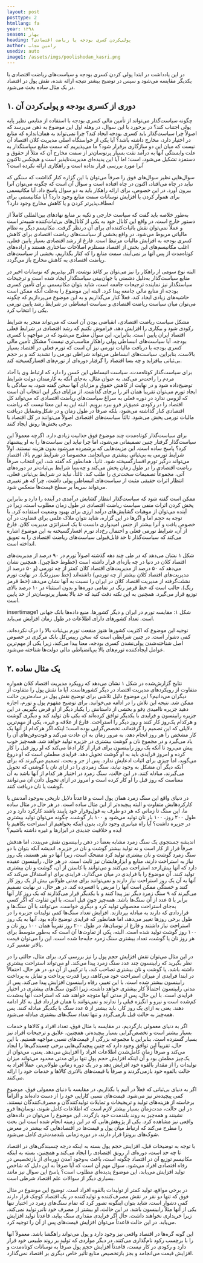 ```yaml
---
layout: post
posttype: 2
htmllang: fa
year: ۱۳۹۸
season: بهار
heading: پولی‌کردن کسری بودجه یا ریاضت اقتصادی؟
author: رامین مجاب
usediv: auto
image1: /assets/imgs/poolishodan_kasri.png
---
```


در این یادداشت در ابتدا پولی کردن کسری بودجه و سیاست‌های ریاضت اقتصادی با یکدیگر مقایسه می‌شود و سپس در توضیح بیشتر نتیجه ارائه شده، نقش پول در اقتصاد در یک مثال ساده بحث می‌شود.

## ۱. دوری از کسری بودجه و پولی‌کردن آن
چگونه سیاست‌گذار می‌تواند از تأمین مالی کسری بودجه با استفاده از منابعی نظیر پایه پولی اجتناب کند؟ در برخورد با این سوال، در وهله اول این موضوع به ذهن می‌رسد که اصولاً چرا سیاست‌گذار باید کسری بودجه ایجاد کند؟ چرا نمی‌تواند به همان‌اندازه که منابع در اختیار دارد، مخارج داشته باشد؟ آیا یکی از خواستگاه اصلی مدیریت کلان اقتصاد آن نیست که میان این دو سازگاری برقرار شود؟ ما می‌پذیریم که سمت منابع سیاستگذار به علت وابستگی آنها به درآمد نفت بسیار پرنوسان‌تر از سمت مخارج آن که مثلاً از حقوق و دستمزد تشکیل می‌شود، است؛ اما آیا این پدیده‌ای مدیریت‌ناپذیر است و هیچکس تاکنون آنرا مورد بررسی قرار نداده است و راهکاری ارائه نکرده است؟

سوال‌هایی نظیر سوال‌های فوق را صرفاً می‌توان با این گزاره کنار گذاشت که سنگی که نباید در چاه می‌افتاد، اکنون در چاه افتاده است و سوال آن است که چگونه می‌توان آنرا بیرون آورد. در این خصوص، برای ارائه راهکار باید به دو سوال پاسخ داد. آیا مکانیسمی برای هموار کردن یا افزایش نوسانات سمت منابع وجود دارد؟ آیا مکانیسمی برای انعطاف‌پذیرتر کردن و یا کاهش مخارج وجود دارد؟ 

به‌طور خلاصه باید گفت که سیاست خارجی و تکیه بر منابع نهادهای بین‌المللی کاملاً از دستور خارج است. در واقع این کانال خود به یکی از کانال‌های بی‌ثبات‌کننده شبیه‌تر است و عملاً نمی‌توان نقش باثبات‌کننده‌ای برای آن درنظر گرفت. مکانیسم دیگر به نظام مالیاتی مربوط می‌شود. در واقع بخشی از سیاست‌های ریاضت اقتصادی برای کاهش کسری بودجه به افزایش مالیات مرتبط است. فارغ از رشد اقتصادی بسیار پایین فعلی، اغلب مکانیسم‌های این بخش از اقتصاد مستلزم اصلاحات ساختاری هستند و اراده‌های کوتاه‌مدت از پس آنها بر نمی‌آیند. سمت منابع را که کنار بگذاریم، بخشی از سیاست‌های ریاضت اقتصادی به کاهش مخارج باز می‌گردد. 

البته نوع سومی از راهکار را نیز می‌توان بر کاغذ نوشت. اگر بپذیریم که نوسانات اخیر در منابع سیاست‌گذار به‌دلیل دشمنی با جهان‌بینی سیاستگذار ایجاد شده است و ترجیحات سیاستگذار نیز نماینده ترجیحات جامعه است، شاید بتوان مکانیسمی برای تأمین کسری بودجه از منابع مالی جامعه پیدا کرد. البته این موضوع را به‌علت آنکه ممکن است حاشیه‌های زیادی ایجاد کند، فعلاً کنار می‌گذاریم و به این موضوع می‌پردازیم که چگونه می‌توان میان سیاست ریاضت اقتصادی و سیاست انبساطی در شرایط رشد پایین تورمی یکی را انتخاب کرد.

مشکل سیاست ریاضت اقتصادی، انقباضی بودن آن است که می‌تواند منجر به شرایط رکودی شود و بیکاری را افزایش دهد. فراموش نکنیم که رشد اقتصادی در شرایط فعلی اقتصاد ایران پایین است. بنابراین، این سوال مطرح می‌شود که در مواجهه با کسری بودجه، آیا سیاست‌های انبساطی پولی راهکار مناسب‌تری نیست؟ مشکل تأمین مالی کسری بودجه با دریافت مالیات تورمی نیز آن است که تورم فعلی در اقتصاد بسیار بالاست. بنابراین، سیاست‌های انبساطی می‌تواند شراطی تورمی را تشدید کند و بر حجم بی‌ثباتی بیافزاید و چه بسا اقتصاد را گرفتار دوره‌ای از تورم‌های افسارگسیخته کند.

برای سیاست‌گذار کوتاه‌مدت، سیاست انبساطی این حُسن را دارد که ارتباط وی با آحاد مردم را راحت‌تر می‌کند. به عنوان مثال، به‌جای آنکه به کارمندان دولت شرایط توضیح‌داده شود و در نهایت از کاهش حقوق و مزایای آنها سخن گفته شود، به سادگی با ایجاد تورم می‌توان تقریباً همان اثر را برجای گذاشت. از مزایای دیگر این انتخاب آن است که لزومی ندارد در دوره فعلی به سراغ سیاست‌های ریاضت اقتصادی که می‌تواند کل اقتصاد را در رکودی عمیق‌تر فرو ببرد برویم. البته این به این معنا نیست که ریاضت اقتصادی کنار گذاشته می‌شود، بلکه صرفاً در طول زمان و در شکل‌وشمایل دریافت مالیات تورمی پخش می‌شود. ثالثاً سیاست‌های اقتصادی اصولاً می‌توانند در کل اقتصاد یا برخی بخش‌ها رونق ایجاد کنند. 

برای سیاست‌گذار کوتاه‌مدت چند موضوع فوق جذابیت زیادی دارد. اگرچه معمولاً این سیاست‌گذار گرفتار چنین تصمیماتی می‌شود، اما چرا نباید این سیاست‌ها را به او پیشنهاد کرد؟ پاسخ ساده است. این مزیت‌هایی که برشمرده می‌شود بدون هزینه نیستند. اولاً شرایط تورمی به بی‌ثباتی بیشتری می‌انجامد. مخصوصاً در شرایط تورم بالا، اقتصاد می‌تواند درگیر تورم افسارگسیخته شود. ثانیاً، همانطور که گفته شد، این انتخاب صرفاً ریاضت اقتصادی را در طول زمان پخش می‌کند و چه‌بسا شرایط بی‌ثبات‌تر در دوره‌های آتی، مجموعاً تصمیمات سخت‌تری را طلب کند. ثالثاً، نباید در شرایط بی‌ثباتی فعلی، انتظار اثرات حقیقی مثبت از سیاست‌های انبساطی پولی داشت، چرا که هر تغییری می‌تواند سریعاً بر سطح قیمت‌ها منعکس شود.

ممکن است گفته شود که سیاست‌گذار انتظار گشایش درآمدی در آینده را دارد و بنابراین پخش کردن اثرات منفی سیاست ریاضت اقتصادی در طول زمان مطلوب است، زیرا در آینده می‌توان از موهبات گشایش‌های درآمد ارزی برای بهبود وضعیت استفاده کرد. با توجه به حجم اما و اگرها در این گزاره، شاید نتوان ملاک علمی برای قضاوت در آن خصوص یافت و آنرا بیشتر از جنس امیدواری دانست تا یک استراتژی مدیریت کلان. فارغ از آن، شرایط تورمی فعلی و احتمال رخ‌داد تورم افسارگسیخته به این موضوع اشاره می‌کند که سیاست‌گذار تا حد قابل‌قبولی سیاست‌های ریاضت اقتصادی را به تعویق انداخته است.

شکل ۱ نشان می‌دهد که در طی چند دهه گذشته اصولاً تورم در ۹۰ درصد از مدیریت‌های اقتصاد کلان در دنیا در چه بازه‌ای قرار داشته است (خطوط خط‌چین). همچنین نشان می‌دهد که ۵۰ درصد از مدیریت‌های اقتصاد کلان کمتر از چه تورمی (و ۵۰ درصد از مدیریت‌های اقتصاد کلان بیشتر از چه تورمی) داشته‌اند (خط سبزرنگ). در نهایت تورم نشئت‌گرفته از مدیریت اقتصاد کلان در ایران را نسبت به آنها نشان می‌دهد (خط قرمز رنگ). جالب است که خط قرمز رنگ در تمامی دوره‌ها و بدون استثناء در ۱۰ درصد بالای توزیع قرار می‌گیرد. همچنین به این نکته دقت کنید که حد بالا بسیار پرنوسان‌تر از حد پایین است.

insertimage1
شکل ۱: مقایسه تورم در ایران و دیگر کشورها. منبع داده‌ها بانک جهانی است. تعداد کشورهای دارای اطلاعات در طول زمان افزایش می‌یابد.

توجیه این موضوع که اکثریت کشورها هنوز منفعت تورم بی‌ثبات بالا را درک نکرده‌اند، کمی دشوار است. در چنین شرایطی است که سخن رییس‌کل بانک مرکزی در خصوص اصل شناخته‌شدن پولی‌نشدن کسری بودجه،‌ معنا پیدا می‌کند، زیرا یکی از مهم‌ترین عوامل ایجادکننده تورم‌های بالا بی‌انضباطی مالی دولت‌ها شناخته می‌شود.

## ۲. یک مثال ساده
نتایج گزارش‌شده در شکل ۱ نشان می‌دهد که رویکرد مدیریت اقتصاد کلان همواره متفاوت از رویکردهای مدیریت اقتصاد در دیگر کشورهاست. آیا ما نقش پول را متفاوت از دیگران می‌دانیم؟ این موضوع دلیل تلاشی برای توضیح نقش پول در ساده‌ترین حالت ممکن شد. نتیجه این تلاش را در ادامه می‌خوانید.
برای توضیح مفهوم پول و تورم، اجازه دهید جزیره ناامیدی دِفو و بخشی از داستانش را یکبار دیگر از او قرض بگیریم. در این جزیره رابینسون و فرایدی با یکدیگر توافق کرده‌اند که یکی نان تولید کند و دیگری گوشت و هرکدام یک‌روز کار کنند و روز دیگر را استراحت. فارغ از علاقه و غیره، یکی از مهم‌ترین دلایلی که این تصمیم را گرفته‌اند، تخصص‌گرایی بوده است؛ اینکه اگر هرکدام از آنها یک کار مشخص را هر روز انجام دهد، به مرور زمان به آن عادت می‌کند و فوت‌وفن‌های آن را یاد می‌گیرد و در مجموع نان و گوشت بیشتری در جزیره تولید خواهد شد.  همه‌چیز خوب پیش می‌رود تا آنکه یک روز رابینسون برای فرار از کار ادعا می‌کند که او روز قبل را کار کرده و امروز فرایدی باید به او گوشت تحویل دهد. فرایدی مطمئن است که او دروغ می‌گوید، اما چیزی برای اثبات ادعایش ندارد. پس از جر و بحث‌، تصمیم می‌گیرند که برای آنکه دیگر آن مشکل به وجود نیاید، سنگ زمردی را در ازای نان یا گوشتی که تحویل می‌گیرند، مبادله کنند. در این حالت، سنگ زمرد در اختیار هر کدام از آنها باشد به آن معناست که روز قبل را او کار کرده است و امروز در ازای تحویل دادن آن می‌توانند گوشت یا نان دریافت کنند.

در دنیای واقع این سنگ زمرد همان پول است و قاعدتاً دلایل تاریخی به‌وجود آمدنش یا کارکردهایش متفاوت و البته پیچیده‌تر از این مثال ساده است. در هر حال در مثال ساده ما، این سنگ تا زمانی که هر دو طرف به قول‌وقرار خود پایبند باشند کارکرد دارد و در طول ۲۰۰ روز، ۱۰۰ بار نان تولید می‌شود و ۱۰۰ بار گوشت.
چگونه می‌توان تولید بیشتری در جزیره داشت؟ آیا راه میانبری وجود دارد، بدون اینکه بخواهیم از استراحت بکاهیم یا ایده و خلاقیت جدیدی در ابزارها و غیره داشته باشیم؟ 

اندیشه جستجوی یک سنگ زمرد مشابه بعضاً در ذهن رابینسون نقش می‌بندد، اما هدفش صرفاً فرار از کار است و نه تولید بیشتر گوشت و نان در جزیره. اندیشه آنکه بتوان با دو سنگ زمرد گوشت و نان بیشتری تولید کرد مضحک است، زیرا آنها دو نفر هستند، یک روز نیاز به استراحت دارند، منابع و ابزارهایشان نیز ثابت است. در هر حال، رابینسون عقیده دارد که آنها بیش‌ازحد استراحت می‌کنند و می‌توانند با کاستن از آن، گوشت و نان بیشتری تولید کنند. آن موضوع را با فرایدی در میان می‌گذارد. فرایدی برای او استدلال می‌کند که آنها به آن یک روز استراحت نیاز دارند و نمی‌توانند برای مدتی طولانی بیش از یک روز کار کنند و خستگی ممکن است آنها را مریض یا افسرده کند. در هر حال، در نهایت تصمیم می‌گیرند که ۹ سنگ زمرد دیگر نیز پیدا کنند و با یکدیگر قرار می‌گذارند که یک روز کار آنها برابر با ۵ عدد از آن سنگ‌ها باشد. همه‌چیز چون قبل است، با این تفاوت که اگر کسی به‌جای استراحت محصولی تولید کرد و دیگری خواست، می‌توانند با آن سنگ‌ها و قراردادی که دارند به مبادله بپردازند. افزایش تعداد سنگ‌ها کمی تولیدات جزیره را در طول برخی روزها تغییر می‌دهد، اما همانطور که فرایدی توضیح داده بود، آنها به یک روز استراحت نیاز داشتند و فارغ از نوسان‌ها، در طول ۲۰۰ روز تقریباً همان ۱۰۰ روز نان و ۱۰۰ روز گوشت تولید شده است. البته، یکی از تفاوت‌ها آن است که به‌طور متوسط برای هر روز نان یا گوشت، تعداد بیشتری سنگ زمرد جابه‌جا شده است. این را می‌توان قیمت بالاتر تفسیر کرد. 

در این مثال می‌توان نقش افزایش حجم پول را نیز بررسی کرد. برای مثال، حالتی را در نظر بگیرید که رابینسون چند عدد سنگ زمرد پیدا می‌کند. او می‌تواند استراحت بیشتری داشته باشد، یا گوشت و نان بیشتری تصاحب کند، یا ترکیبی از آن دو. در هر حال، احتمالاً در ابتدا فرایدی از میزان استراحت خود می‌کاهد، زیرا قدرت پرداخت و تمایل به پرداخت رابینسون بیشتر شده است. با این تغییر، رفاه رابینسون افزایش پیدا می‌کند. پس از مدتی رابینسون احتمالاً کار بیشتری خواهد داشت، زیرا اکنون سنگ‌های بیشتری در اختیار فرایدی است. با این حال، پس از مدتی آنها متوجه خواهند شد که استراحت آنها به‌شدت کم‌شده است و نیرو و انگیزه قبلی را ندارند و نمی‌توانند با همان قرارداد قبل به کار ادامه دهند. یعنی به ازای یک روز کار، باید بیشتر از ۵ عدد سنگ با یکدیگر مبادله کنند. پس همه‌چیز به حالت قبل بازمی‌گردد و تنها تعداد سنگ‌های بیشتری مبادله می‌شود.

اگر به دنیای معمولی بازگردیم، در مقایسه با مثال فوق، تعداد افراد و کالاها و خدمات بسیار بیشتر است و تخصص‌گرایی بسیار پیچیده‌تر. همچنین، علایق و ترجیحات افراد نیز بسیار گسترده است. بنابراین با مجموعه بزرگی از قیمت‌های نسبی مواجهه هستیم. با این حال، تقریباً این توافق وجود دارد که چنین پیچیدگی‌هایی برخی چسبندگی‌ها را ایجاد می‌کند و صرفاً زمان کامل‌شدن اطلاعات افراد را افزایش می‌دهد. یعنی، می‌توان از یک‌چیز مطمئن بود و آن اینکه افزایش حجم پول تنها برای مدتی محدود می‌تواند میزان تولیدات را از مقدار بالقوه خود افزایش دهد و در یک دوره زمانی طولانی‌تر، عملاً افراد به حالت بالقوه خود بازمی‌گردند و صرفاً با قیمت‌های بالاتری کالاها و خدمات خود را ارائه می‌کنند.

اگر به دنیای بی‌ثباتی که فعلاً در آنیم پا بگذاریم، در مقایسه با دنیای معمولی فوق، موضوع کمی پیچیده‌تر نیز می‌شود. قیمت‌های نسبی کارایی خود را از دست داده‌اند و الزاماً برخاسته از هزینه‌های تولید و تریجیحات و تمایلات تولیدکنندگان و مصرف‌کنندگان نیستند. در این حالت، مدت‌زمان بسیار بیشتر لازم است که اطلاعات کامل شوند، نوسان‌ها فرو نشینند و همه‌چیز به روند بلندمدت خود بازگردد. این موضوع را می‌توان در داده‌های واقعی نیز مشاهده کرد. یکی از پژوهش‌هایی که در این زمینه انجام شده است این بحث را مطرح می‌کند که ارتباط میان پول و قیمت‌ها در اقتصادهایی که بیشتر در معرض شوک‌های برونزا قرار دارند، در دوره زمانی بلندمدت‌تری کامل‌ می‌شود.

با توجه به توضیحات قبل، افزایش حجم پول بسته به اینکه درجه چسبندگی‌های در اقتصاد تا چه حد است، دوره‌ای از رونق اقتصادی را ایجاد می‌کند و همچنین، بسته به اینکه مکانیسم توزیع آن در اقتصاد چگونه است، باعث به‌وجود آمدن دوره‌ای از بازتخصیص در رفاه اقتصادی افراد می‌شود. سوال مهم آن است که آیا صرفاً به این دلیل که شاخص تولید افزایش می‌یابد، این موضوع پدیده‌ای مطلوب است؟ پاسخ این سوال نیز مانند بسیاری دیگر از سوالات علم اقتصاد شرطی است. 

در برخی مواقع، تولید کمتر از تولیدات بالقوه افراد است. توضیح این موضوع در مثال فوق که تنها دو نفر در نقش مصرف‌کننده و تولیدکننده در یک اقتصاد کوچک قرار دارند کمی دشوار است. شاید بتوان اینگونه تصور کرد که تمام سنگ‌های زمرد در اختیار تنها یکی از آنها مثلاً رابینسون باشد. در این حالت، او بیشتر از مصرف خود نانی تولید نمی‌کند، زیرا خریداری نخواهند داشت. حال اگر فرایدی مقداری سنگ بیابد، قاعدتاً تولید افزایش می‌یابد. در این حالت قاعدتاً می‌توان افزایش قیمت‌های پس از آن را توجیه کرد. 

این گونه گره‌ها در اقتصاد واقعی نیز وجود دارد و پول می‌تواند راهگشا باشد. معمولاً آنها را با برچسب رکود نام‌گذاری می‌کنند. در دیگر مواردی که تولید بر روند طبیعی خود قرار دارد و رکودی در کار نیست، قاعدتاً افزایش حجم پول صرفاً به نوسانات کوتاه‌مدت و افزایش قیمت می‌انجامد و بجز بازتخصیص منابع تأثیر خاص دیگری بر اقتصاد نمی‌گذارد.

